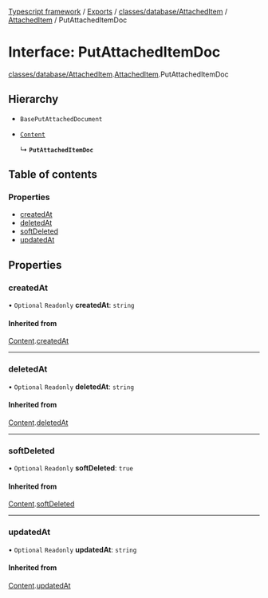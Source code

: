 [Typescript framework](../index.md) / [Exports](../modules.md) / [classes/database/AttachedItem](../modules/classes_database_AttachedItem.md) / [AttachedItem](../modules/classes_database_AttachedItem.AttachedItem.md) / PutAttachedItemDoc

# Interface: PutAttachedItemDoc

[classes/database/AttachedItem](../modules/classes_database_AttachedItem.md).[AttachedItem](../modules/classes_database_AttachedItem.AttachedItem.md).PutAttachedItemDoc

## Hierarchy

- `BasePutAttachedDocument`

- [`Content`](classes_database_AttachedItem.AttachedItem.Content.md)

  ↳ **`PutAttachedItemDoc`**

## Table of contents

### Properties

- [createdAt](classes_database_AttachedItem.AttachedItem.PutAttachedItemDoc.md#createdat)
- [deletedAt](classes_database_AttachedItem.AttachedItem.PutAttachedItemDoc.md#deletedat)
- [softDeleted](classes_database_AttachedItem.AttachedItem.PutAttachedItemDoc.md#softdeleted)
- [updatedAt](classes_database_AttachedItem.AttachedItem.PutAttachedItemDoc.md#updatedat)

## Properties

### createdAt

• `Optional` `Readonly` **createdAt**: `string`

#### Inherited from

[Content](classes_database_AttachedItem.AttachedItem.Content.md).[createdAt](classes_database_AttachedItem.AttachedItem.Content.md#createdat)

___

### deletedAt

• `Optional` `Readonly` **deletedAt**: `string`

#### Inherited from

[Content](classes_database_AttachedItem.AttachedItem.Content.md).[deletedAt](classes_database_AttachedItem.AttachedItem.Content.md#deletedat)

___

### softDeleted

• `Optional` `Readonly` **softDeleted**: ``true``

#### Inherited from

[Content](classes_database_AttachedItem.AttachedItem.Content.md).[softDeleted](classes_database_AttachedItem.AttachedItem.Content.md#softdeleted)

___

### updatedAt

• `Optional` `Readonly` **updatedAt**: `string`

#### Inherited from

[Content](classes_database_AttachedItem.AttachedItem.Content.md).[updatedAt](classes_database_AttachedItem.AttachedItem.Content.md#updatedat)
